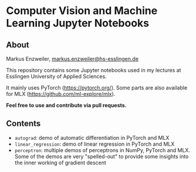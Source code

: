 # Computer Vision and Machine Learning Jupyter Notebooks

## About

Markus Enzweiler, markus.enzweiler@hs-esslingen.de

This repository contains some Jupyter notebooks used in my lectures at Esslingen University of Applied Sciences. 

It mainly uses PyTorch (https://pytorch.org/). Some parts are also available for MLX (https://github.com/ml-explore/mlx). 

**Feel free to use and contribute via pull requests.** 

## Contents

* `autograd`: demo of automatic differentiation in PyTorch and MLX
* `linear_regression`: demo of linear regression in PyTorch and MLX
* `perceptron`: multiple demos of perceptrons in NumPy, PyTorch and MLX. Some of the demos are very "spelled-out" to provide some insights into the inner working of gradient descent


